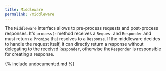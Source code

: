 ```yaml
---
title: Middleware
permalink: /middleware
---
```


The `Middleware` interface allows to pre-process requests and post-process responses.
It's `process()` method receives a `Request` and `Responder` and must return a `Promise` that resolves to a `Response`.
If the middleware decides to handle the request itself, it can directly return a response without delegating to the received `Responder`, otherwise the `Responder` is responsible for creating a response.

{% include undocumented.md %}
